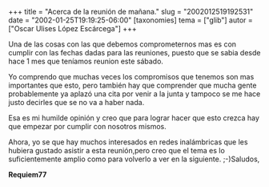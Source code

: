 +++
title = "Acerca de la reunión de mañana."
slug = "2002012519192531"
date = "2002-01-25T19:19:25-06:00"
[taxonomies]
tema = ["glib"]
autor = ["Oscar Ulises López Escárcega"]
+++

Una de las cosas con las que debemos comprometernos mas es con cumplir
con las fechas dadas para las reuniones, puesto que se sabia desde hace
1 mes que teníamos reunion este sábado.

Yo comprendo que muchas veces los compromisos que tenemos son mas
importantes que esto, pero también hay que comprender que mucha gente
probablemente ya aplazó una cita por venir a la junta y tampoco se me
hace justo decirles que se no va a haber nada.

Esa es mi humilde opinión y creo que para lograr hacer que esto crezca
hay que empezar por cumplir con nosotros mismos.

Ahora, yo se que hay muchos interesados en redes inalámbricas que les
hubiera gustado asistir a esta reunión,pero creo que el tema es lo
suficientemente amplio como para volverlo a ver en la siguiente.
;-)Saludos,

**Requiem77**
